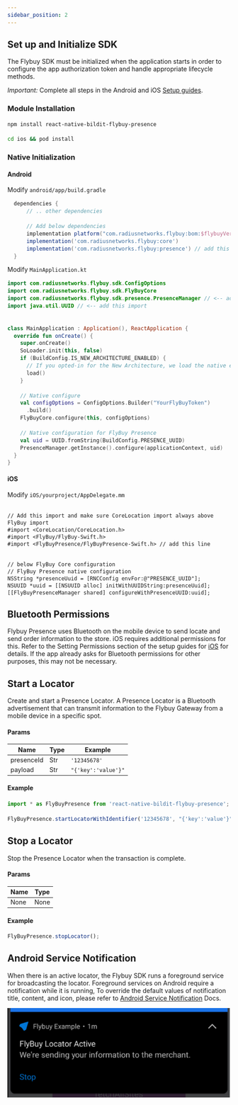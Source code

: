 ```yaml
---
sidebar_position: 2
---
```


## Set up and Initialize SDK

The Flybuy SDK must be initialized when the application starts in order to configure the app authorization token and handle appropriate lifecycle methods.

_Important:_ Complete all steps in the Android and iOS [Setup guides](../Setup.md#installation).

### Module Installation

```sh
npm install react-native-bildit-flybuy-presence

cd ios && pod install
```

### Native Initialization

#### Android

Modify `android/app/build.gradle`

```gradle
  dependencies {
      // .. other dependencies

      // Add below dependencies
      implementation platform("com.radiusnetworks.flybuy:bom:$flybuyVersion")
      implementation('com.radiusnetworks.flybuy:core')
      implementation('com.radiusnetworks.flybuy:presence') // add this line
  }
```

Modify `MainApplication.kt`

```kotlin
import com.radiusnetworks.flybuy.sdk.ConfigOptions
import com.radiusnetworks.flybuy.sdk.FlyBuyCore
import com.radiusnetworks.flybuy.sdk.presence.PresenceManager // <-- add this import
import java.util.UUID // <-- add this import


class MainApplication : Application(), ReactApplication {
  override fun onCreate() {
    super.onCreate()
    SoLoader.init(this, false)
    if (BuildConfig.IS_NEW_ARCHITECTURE_ENABLED) {
      // If you opted-in for the New Architecture, we load the native entry point for this app.
      load()
    }

    // Native configure
    val configOptions = ConfigOptions.Builder("YourFlyBuyToken")
      .build()
    FlyBuyCore.configure(this, configOptions)

    // Native configuration for FlyBuy Presence
    val uid = UUID.fromString(BuildConfig.PRESENCE_UUID)
    PresenceManager.getInstance().configure(applicationContext, uid)
  }
}
```


#### iOS


Modify `iOS/yourproject/AppDelegate.mm`

```objc

// Add this import and make sure CoreLocation import always above FlyBuy import
#import <CoreLocation/CoreLocation.h>
#import <FlyBuy/FlyBuy-Swift.h>
#import <FlyBuyPresence/FlyBuyPresence-Swift.h> // add this line

```

```objc

// below FlyBuy Core configuration
// FlyBuy Presence native configuration
NSString *presenceUuid = [RNCConfig envFor:@"PRESENCE_UUID"];
NSUUID *uuid = [[NSUUID alloc] initWithUUIDString:presenceUuid];
[[FlyBuyPresenceManager shared] configureWithPresenceUUID:uuid];
```

## Bluetooth Permissions

Flybuy Presence uses Bluetooth on the mobile device to send locate and send order information to the store. iOS requires additional permissions for this. Refer to the Setting Permissions section of the setup guides for [iOS](../Setup#enable-background-modes) for details. If the app already asks for Bluetooth permissions for other purposes, this may not be necessary.

## Start a Locator

Create and start a Presence Locator. A Presence Locator is a Bluetooth advertisement that can transmit information to the Flybuy Gateway from a mobile device in a specific spot.

#### Params

| Name       | Type | Example             |
| ---------- | ---- | ------------------- |
| presenceId | Str  | `'12345678'`        |
| payload    | Str  | `"{'key':'value'}"` |

#### Example

```jsx
import * as FlyBuyPresence from 'react-native-bildit-flybuy-presence';

FlyBuyPresence.startLocatorWithIdentifier('12345678', "{'key':'value'}");
```


## Stop a Locator

Stop the Presence Locator when the transaction is complete.

#### Params

| Name | Type |
| ---- | ---- |
| None | None |

#### Example

```jsx
FlyBuyPresence.stopLocator();
```


## Android Service Notification

When there is an active locator, the Flybuy SDK runs a foreground service for broadcasting the locator. Foreground services on Android require a notification while it is running, To override the default values of notification title, content, and icon, please refer to [Android Service Notification](https://www.radiusnetworks.com/developers/flybuy/#/sdk-2.0/presence?id=android-service-notification) Docs.

![Notification example](/img/notification.png)
